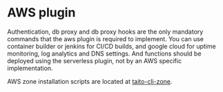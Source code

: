 # AWS plugin

Authentication, db proxy and db proxy hooks are the only mandatory commands that the aws plugin is required to implement. You can use container builder or jenkins for CI/CD builds, and google cloud for uptime monitoring, log analytics and DNS settings. And functions should be deployed using the serverless plugin, not by an AWS specific implementation.

AWS zone installation scripts are located at [taito-cli-zone](https://github.com/TaitoUnited/taito-cli-zone).
